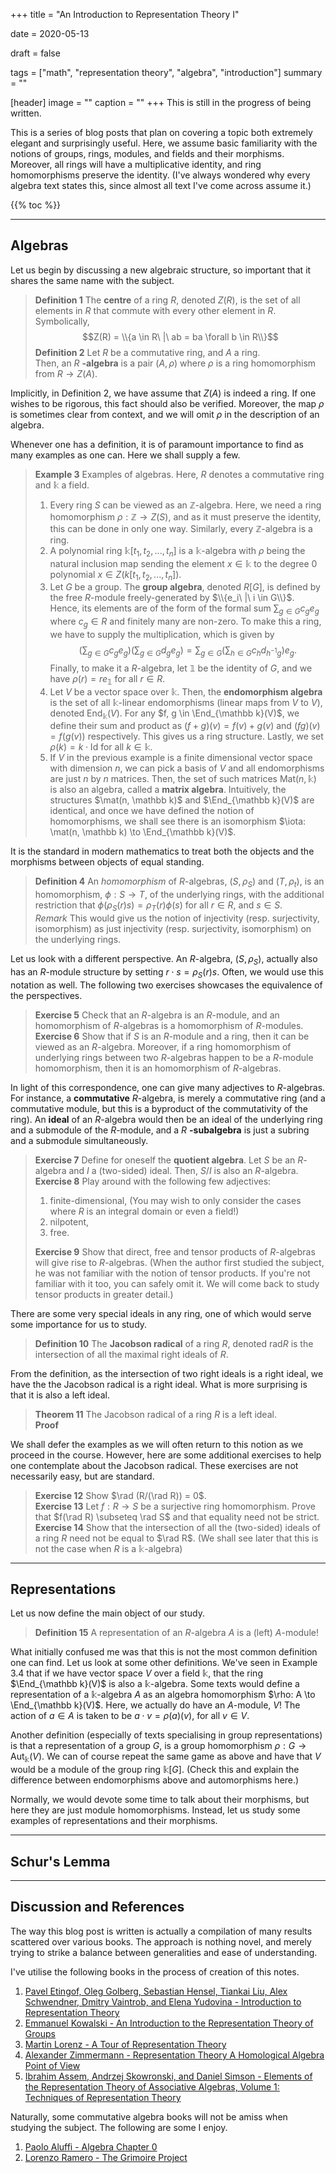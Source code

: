 +++
title = "An Introduction to Representation Theory I"

date = 2020-05-13

draft = false

tags = ["math", "representation theory", "algebra", "introduction"]
summary = ""

[header]
image = ""
caption = ""
+++
This is still in the progress of being written.

This is a series of blog posts that plan on covering a topic both extremely elegant
and surprisingly useful. Here, we assume basic familiarity with the notions of groups,
rings, modules, and fields and their morphisms. 
Moreover, all rings will have a multiplicative identity, and ring homomorphisms preserve the identity. 
(I've always wondered why every algebra text states this, since almost all text I've come across assume it.) 

{{% toc %}}

---

## Algebras

Let us begin by discussing a new algebraic structure, so important
that it shares the same name with the subject. 

> **Definition 1** The **centre** of a ring $R$, denoted $Z(R)$, is the set of all elements
in $R$ that commute with every other element in $R$. Symbolically,
>$$Z(R) = \\{a \in R\ |\ ab = ba \forall b \in R\\}$$
> **Definition 2** Let $R$ be a commutative ring, and $A$ a ring. 
\
>Then, an $R$ **-algebra**
is a pair $(A, \rho)$ where $\rho$ is a ring homomorphism from $R \to Z(A)$.

Implicitly, in Definition 2, we have assume that $Z(A)$ is indeed a ring. 
If one wishes to be rigorous, this fact should also be verified. 
Moreover, the map $\rho$ is sometimes clear from context, and we will omit
$\rho$ in the description of an algebra. 

Whenever one has a definition, it is of paramount importance to find as many examples
as one can. Here we shall supply a few.

> **Example 3** Examples of algebras. Here, $R$ denotes a commutative ring
and $\mathbb{k}$ a field.
> 1. Every ring $S$ can be viewed as an $\mathbb{Z}$-algebra. Here, we need a ring homomorphism
$\rho: \mathbb Z \to Z(S)$, and as it must preserve the identity, this can be done in only one way.
Similarly, every $\mathbb Z$-algebra is a ring.
> 2. A polynomial ring $\mathbb k[t_1, t_2, ..., t_n]$ is a $\mathbb k$-algebra with
$\rho$ being the natural inclusion map sending the element $x \in \mathbb{k}$ to the degree 0 polynomial $x \in Z(k[t_1, t_2, ..., t_n])$.
> 3. Let $G$ be a group. The **group algebra**, denoted $R[G]$, is defined by the free $R$-module 
freely-generated by $\\{e_i\ |\ i \in G\\}$. Hence, its elements are of the form of the formal sum $\sum_{g \in G} c_g e_g$ where $c_g \in R$ and finitely many are non-zero. To make this a ring, 
we have to supply the multiplication, which is given by 
> $$\left(\sum_{g \in G} c_g e_g \right)\left(\sum_{g \in G} d_g e_g \right) = \sum_{g \in G}\left( \sum_{h \in G} c_h d_{h^{-1}g}\right) e_g.$$
> Finally, to make it a $R$-algebra, let $\mathbb 1$ be the identity of $G$, and we have $\rho(r) = r
e_{\mathbb 1}$ for all $r \in R$.
> 4. Let $V$ be a vector space over $\mathbb k$. Then, the **endomorphism algebra** is the set
> of all $\mathbb k$-linear endomorphisms (linear maps from $V$ to $V$), denoted $\DeclareMathOperator{\End}{End} \End_{\mathbb k}(V)$. For any $f, g \in \End_{\mathbb k}(V)$, we define their sum and product as $(f + g)(v) = f(v) + g(v)$
> and $(fg)(v) = f(g(v))$ respectively. This gives us a ring structure. Lastly, we set
> $\newcommand{\id}{\mathrm{Id}} \rho(k) = k\cdot \id$ for all $k \in \mathbb k$.
> 5. If $V$ in the previous example is a finite dimensional vector space with dimension $n$, we can pick a basis of $V$ and all endomorphisms
> are just $n$ by $n$ matrices. Then, the set of such matrices $\newcommand{\mat}{\mathrm{Mat}} \mat(n, \mathbb k)$ is also an algebra, called a **matrix algebra**.
> Intuitively, the structures $\mat(n, \mathbb k)$ and $\End_{\mathbb k}(V)$ are identical, and once we have defined the notion of homomorphisms, we shall see there is an isomorphism $\iota: \mat(n, \mathbb k) \to \End_{\mathbb k}(V)$.

It is the standard in modern mathematics to treat both the objects and the morphisms between
objects of equal standing.

> **Definition 4** An *homomorphism* of $R$-algebras, $(S, \rho_S)$ and $(T, \rho_t)$, is an homomorphism, $\phi : S \to T$, of the underlying rings, with the additional restriction that $\phi(\rho_S(r)s) = \rho_T(r)\phi(s)$ for all $r \in R$, and $s \in S$.
\
> *Remark* This would give us the notion of injectivity (resp. surjectivity, isomorphism) as just injectivity (resp. surjectivity, isomorphism) on the underlying rings.

Let us look with a different perspective. An $R$-algebra, $(S, \rho_S)$, actually also has an $R$-module structure by setting $r\cdot s = \rho_S(r)s$. Often, we would use this notation as well.
The following two exercises showcases the equivalence of the perspectives.

> **Exercise 5** Check that an $R$-algebra is an $R$-module, and an homomorphism of $R$-algebras
is a homomorphism of $R$-modules. 
> **Exercise 6** Show that if $S$ is an $R$-module and a ring, then it can be viewed as an $R$-algebra. Moreover, if a ring homomorphism of underlying rings between two $R$-algebras happen to 
be a $R$-module homomorphism, then it is an homomorphism of $R$-algebras.

In light of this correspondence, one can give many adjectives to $R$-algebras.
For instance, a **commutative** $R$-algebra, is merely a commutative ring (and a commutative module, but this is a byproduct of the commutativity of the ring). An **ideal** of an $R$-algebra would then be an ideal of the underlying ring and a submodule of the $R$-module, and a $R$ **-subalgebra** is just a subring and a submodule simultaneously.

> **Exercise 7** Define for oneself the **quotient algebra**. Let $S$ be an $R$-algebra and $I$ a
(two-sided) ideal. Then, $S/I$ is also an $R$-algebra.
> **Exercise 8** Play around with the following few adjectives: 
> 1. finite-dimensional, (You may wish to only consider the cases where $R$ is an integral domain or even a field!)
> 2. nilpotent,
> 3. free.
>
> **Exercise 9** Show that direct, free and tensor products of $R$-algebras will give rise to $R$-algebras. (When the author first studied the subject, he was not familiar with the notion of tensor
products. If you're not familiar with it too, you can safely omit it. We will come back to study
tensor products in greater detail.)

<!-- Radical-->
There are some very special ideals in any ring, one of which would serve some importance for us to study.

> **Definition 10** The **Jacobson radical** of a ring $R$, denoted $\newcommand{\rad}{\mathrm{rad}} \rad R$
is the intersection of all the maximal right ideals of $R$.

From the definition, as the intersection of two right ideals is a right ideal, we have the the Jacobson radical
is a right ideal. What is more surprising is that it is also a left ideal. 

> **Theorem 11** The Jacobson radical of a ring $R$ is a left ideal.
\
> **Proof** <!-- TODO -->

We shall defer the examples as we will often return to this notion as we proceed in the course.
However, here are some additional exercises to help one contemplate about the Jacobson radical. 
These exercises are not necessarily easy, but are standard. 

> **Exercise 12** Show $\rad (R/(\rad R)) = 0$.
\
> **Exercise 13** Let $f: R \to S$ be a surjective ring homomorphism. Prove that $f(\rad R) \subseteq \rad S$ and that equality need
not be strict.
\
> **Exercise 14** Show that the intersection of all the (two-sided) ideals of a ring $R$ need not be equal to $\rad R$. (We shall
see later that this is not the case when $R$ is a $\mathbb k$-algebra)

---

## Representations

<!-- Definition of Rep, Examples, Equivalence of Def to Group, Nakayama Lemma -->

Let us now define the main object of our study.
> **Definition 15** A representation of an $R$-algebra $A$ is a (left) $A$-module!

What initially confused me was that this is not the most common definition one can find. Let us look at some other definitions.
We've seen in Example 3.4 that if we have vector space $V$ over a field $\mathbb k$, that
the ring $\End_{\mathbb k}(V)$ is also a $\mathbb k$-algebra. Some texts would define
a representation of a $\mathbb k$-algebra $A$ as an algebra homomorphism $\rho: A \to \End_{\mathbb k}(V)$.
Here, we actually do have an $A$-module, $V$!
The action of $a \in A$ is taken to be $a \cdot v = \rho(a)(v)$, for all $v \in V$.

Another definition (especially of texts specialising in group representations) is that a representation 
of a group $G$, is a group homomorphism $\newcommand{\Aut}{\mathrm{Aut}} \rho: G \to \Aut_\mathbb{k}(V)$.
We can of course repeat the same game as above and have that $V$ would be a module of the group ring $\mathbb{k}[G]$.
(Check this and explain the difference between endomorphisms above and automorphisms here.)

Normally, we would devote some time to talk about their morphisms, but here they are just module homomorphisms.
Instead, let us study some examples of representations and their morphisms.

---

## Schur's Lemma

<!-- Simplicity, Indecomposable, Schur's Lemma,  -->
---

## Discussion and References

The way this blog post is written is actually a compilation of many results
scattered over various books. The approach is nothing novel, and merely trying
to strike a balance between generalities and ease of understanding. 

I've utilise the following books in the process of creation of this notes.

1. [Pavel Etingof, Oleg Golberg, Sebastian Hensel, Tiankai Liu, Alex Schwendner, Dmitry Vaintrob, and Elena Yudovina - Introduction to Representation Theory](https://bookstore.ams.org/stml-59)
2. [Emmanuel Kowalski - An Introduction to the Representation Theory of Groups](https://bookstore.ams.org/gsm-155/)
3. [Martin Lorenz - A Tour of Representation Theory](https://bookstore.ams.org/gsm-193/)
4. [Alexander Zimmermann - Representation Theory A Homological Algebra Point of View](https://www.springer.com/gp/book/9783319079677)
5. [Ibrahim Assem, Andrzej Skowronski, and Daniel Simson - Elements of the Representation Theory of Associative Algebras, Volume 1: Techniques of Representation Theory](https://www.cambridge.org/core/books/elements-of-the-representation-theory-of-associative-algebras/AA8066B5809D0F556A540400AD3A419C)

Naturally, some commutative algebra books will not be amiss when studying the subject. The following are some I enjoy.

1. [Paolo Aluffi - Algebra Chapter 0](https://bookstore.ams.org/gsm-104)
2. [Lorenzo Ramero - The Grimoire Project](http://math.univ-lille1.fr/~ramero/teaching.html)